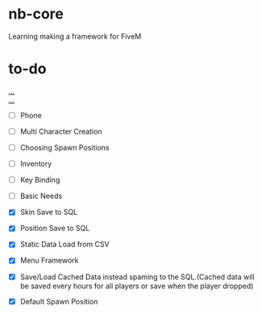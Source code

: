 # nb-core
Learning making a framework for FiveM  

# to-do  
[...](https://youtu.be/OjfZpTy6xqo)  
[...](https://www.youtube.com/watch?v=2qrhqz01n8k&list=PLVDDl9QjMbTJvBwfc_UTQwFlUeMJhDum0)  
- [ ] Phone
- [ ] Multi Character Creation
- [ ] Choosing Spawn Positions
- [ ] Inventory
- [ ] Key Binding
- [ ] Basic Needs

- [x] Skin Save to SQL
- [x] Position Save to SQL
- [x] Static Data Load from CSV
- [x] Menu Framework
- [x] Save/Load Cached Data instead spaming to the SQL.(Cached data will be saved every hours for all players or save when the player dropped)
- [x] Default Spawn Position

